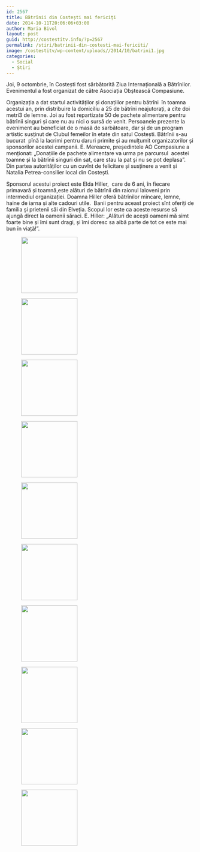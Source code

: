 ```yaml
---
id: 2567
title: Bătrînii din Costești mai fericiți
date: 2014-10-11T20:06:06+03:00
author: Maria Bivol
layout: post
guid: http://costestitv.info/?p=2567
permalink: /stiri/batrinii-din-costesti-mai-fericiti/
image: /costestitv/wp-content/uploads//2014/10/batrini1.jpg
categories:
  - Social
  - Știri
---
```

Joi, 9 octombrie, în Costești fost sărbătorită Ziua Internațională a Bătrînilor. Evenimentul a fost organizat de către Asociația Obștească Compasiune.<!--more-->

Organizația a dat startul activităților și donațiilor pentru bătrîni  în toamna acestui an, prin distribuire la domiciliu a 25 de bătrîni neajutorați, a cîte doi metri3 de lemne. Joi au fost repartizate 50 de pachete alimentare pentru bătrînii singuri și care nu au nici o sursă de venit. Persoanele prezente la eveniment au beneficiat de o masă de sarbătoare, dar și de un program artistic susținut de Clubul femeilor în etate din satul Costești. Bătrînii s-au bucurat  pînă la lacrimi pentru daruri primite și au mulțumit organizatorilor și sponsorilor acestei campanii. E. Mereacre, președintele AO Compasiune a menționat: „Donațiile de pachete alimentare va urma pe parcursul  acestei toamne și la bătrînii singuri din sat, care stau la pat și nu se pot deplasa”. Din partea autorităților cu un cuvînt de felicitare și susținere a venit și Natalia Petrea-consilier local din Costești.

Sponsorul acestui proiect este Elda Hiller,  care de 6 ani, în fiecare primavară și toamnă,este alături de bătrînii din raionul Ialoveni prin intermediul organizației. Doamna Hiller oferă bătrînilor mîncare, lemne, haine de iarna și alte cadouri utile.  Banii pentru aceast proiect sînt oferiți de familia și prietenii săi din Elveția. Scopul lor este ca aceste resurse să ajungă direct la oamenii săraci. E. Hiller: „Alături de acești oameni mă simt foarte bine și îmi sunt dragi, și îmi doresc sa aibă parte de tot ce este mai bun în viață!”.

<div id='gallery-8' class='gallery galleryid-2567 gallery-columns-3 gallery-size-thumbnail'>
  <figure class='gallery-item'> 
  
  <div class='gallery-icon landscape'>
    <a href='/costestitv/wp-content/uploads//2014/10/batrini3.jpg'><img width="150" height="150" src="/costestitv/wp-content/uploads//2014/10/batrini3-150x150.jpg" class="attachment-thumbnail size-thumbnail" alt="" /></a>
  </div></figure><figure class='gallery-item'> 
  
  <div class='gallery-icon landscape'>
    <a href='/costestitv/wp-content/uploads//2014/10/batrini4.jpg'><img width="150" height="150" src="/costestitv/wp-content/uploads//2014/10/batrini4-150x150.jpg" class="attachment-thumbnail size-thumbnail" alt="" /></a>
  </div></figure><figure class='gallery-item'> 
  
  <div class='gallery-icon landscape'>
    <a href='/costestitv/wp-content/uploads//2014/10/batrinii.jpg'><img width="150" height="150" src="/costestitv/wp-content/uploads//2014/10/batrinii-150x150.jpg" class="attachment-thumbnail size-thumbnail" alt="" /></a>
  </div></figure><figure class='gallery-item'> 
  
  <div class='gallery-icon landscape'>
    <a href='/costestitv/wp-content/uploads//2014/10/batrinii5.jpg'><img width="150" height="150" src="/costestitv/wp-content/uploads//2014/10/batrinii5-150x150.jpg" class="attachment-thumbnail size-thumbnail" alt="" /></a>
  </div></figure><figure class='gallery-item'> 
  
  <div class='gallery-icon landscape'>
    <a href='/costestitv/wp-content/uploads//2014/10/batrinii6.jpg'><img width="150" height="150" src="/costestitv/wp-content/uploads//2014/10/batrinii6-150x150.jpg" class="attachment-thumbnail size-thumbnail" alt="" /></a>
  </div></figure><figure class='gallery-item'> 
  
  <div class='gallery-icon landscape'>
    <a href='/costestitv/wp-content/uploads//2014/10/clubul-femeilor.jpg'><img width="150" height="150" src="/costestitv/wp-content/uploads//2014/10/clubul-femeilor-150x150.jpg" class="attachment-thumbnail size-thumbnail" alt="" /></a>
  </div></figure><figure class='gallery-item'> 
  
  <div class='gallery-icon landscape'>
    <a href='/costestitv/wp-content/uploads//2014/10/elda-hiller.jpg'><img width="150" height="150" src="/costestitv/wp-content/uploads//2014/10/elda-hiller-150x150.jpg" class="attachment-thumbnail size-thumbnail" alt="" /></a>
  </div></figure><figure class='gallery-item'> 
  
  <div class='gallery-icon landscape'>
    <a href='/costestitv/wp-content/uploads//2014/10/pachete-alimentare.jpg'><img width="150" height="150" src="/costestitv/wp-content/uploads//2014/10/pachete-alimentare-150x150.jpg" class="attachment-thumbnail size-thumbnail" alt="" /></a>
  </div></figure><figure class='gallery-item'> 
  
  <div class='gallery-icon landscape'>
    <a href='/costestitv/wp-content/uploads//2014/10/pachete-ptr-batrini.jpg'><img width="150" height="150" src="/costestitv/wp-content/uploads//2014/10/pachete-ptr-batrini-150x150.jpg" class="attachment-thumbnail size-thumbnail" alt="" /></a>
  </div></figure><figure class='gallery-item'> 
  
  <div class='gallery-icon landscape'>
    <a href='/costestitv/wp-content/uploads//2014/10/sala-mare.jpg'><img width="150" height="150" src="/costestitv/wp-content/uploads//2014/10/sala-mare-150x150.jpg" class="attachment-thumbnail size-thumbnail" alt="" /></a>
  </div></figure>
</div>